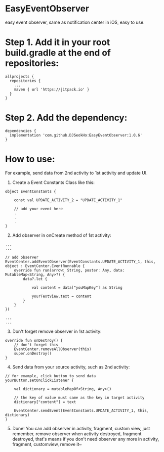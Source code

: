 # EasyEventObserver
easy event observer, same as notification center in iOS, easy to use.

# Step 1. Add it in your root build.gradle at the end of repositories:
```
allprojects {
  repositories {
    ...
    maven { url 'https://jitpack.io' }
  }
}
```

# Step 2. Add the dependency:
```
dependencies {
  implementation 'com.github.DJSeokHo:EasyEventObserver:1.0.6'
}
```

# How to use:

For example, send data from 2nd activity to 1st activity and update UI.

1. Create a Event Constants Class like this:
```
object EventConstants {

    const val UPDATE_ACTIVITY_2 = "UPDATE_ACTIVITY_1"
    
    // add your event here
    .
    .
    .
}
```

2. Add observer in onCreate method of 1st activity:
```
...
...

// add observer
EventCenter.addEventObserver(EventConstants.UPDATE_ACTIVITY_1, this, object : EventCenter.EventRunnable {
    override fun run(arrow: String, poster: Any, data: MutableMap<String, Any>?) {
        data?.let {

            val content = data["youMapKey"] as String

            yourTextView.text = content
        }
    }
})

...
...

```

3. Don't forget remove observer in 1st activity:
```
override fun onDestroy() {
    // don't forget this
    EventCenter.removeAllObserver(this)
    super.onDestroy()
}
```

4. Send data from your source activity, such as 2nd activity:
```
// for example, click button to send data
yourButton.setOnClickListener {

    val dictionary = mutableMapOf<String, Any>()
    
    // the key of value must same as the key in target activity
    dictionary["content"] = text

    EventCenter.sendEvent(EventConstants.UPDATE_ACTIVITY_1, this, dictionary)
}
```

5. Done! You can add observer in activity, fragment, custom view, just remember, remove observer when activity destroyed, fragment destroyed, that's means if you don't need observer any more in activity, fragment, customview, remove it~
